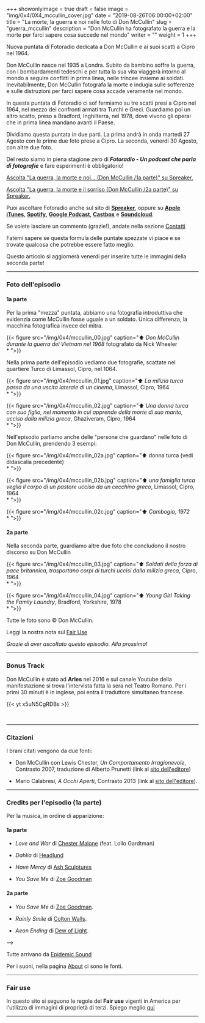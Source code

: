 +++
showonlyimage = true
draft = false
image = "img/0x4/0X4_mccullin_cover.jpg"
date = "2019-08-26T06:00:00+02:00"
title = "La morte, la guerra e noi nelle foto di Don McCullin"
slug = "guerra_mccullin"
description = "Don McCullin ha fotografato la guerra e la morte per farci sapere cosa succede nel mondo"
writer = ""
weight = 1
+++

Nuova puntata di Fotoradio dedicata a Don McCullin e ai suoi scatti a Cipro nel 1964.
<!--more-->

Don McCullin nasce nel 1935 a Londra. Subito da bambino soffre la guerra, con i bombardamenti tedeschi e per tutta la sua vita viaggerà intorno al mondo a seguire conflitti in prima linea, nelle trincee insieme ai soldati. Inevitabilmente, Don McCullin fotografa la morte e indugia sulle sofferenze e sulle distruzioni per farci sapere cosa accade veramente nel mondo.

In questa puntata di Fotoradio ci sof fermiamo su tre scatti presi a Cipro nel 1964, nel mezzo dei confronti armati tra Turchi e Greci. Guardiamo poi un altro scatto, preso a Bradford, Inghilterra, nel 1978, dove vivono gli operai che in prima linea mandano avanti il Paese.

Dividiamo questa puntata in due parti. La prima andrà in onda martedi 27 Agosto con le prime due foto prese a Cipro. La seconda, venerdi 30 Agosto, con altre due foto.

Del resto siamo in piena stagione zero di **_Fotoradio - Un podcast che parla di fotografie_** e fare esperimenti è obbligatorio!

<a class="spreaker-player" href="https://www.spreaker.com/episode/18920948" data-resource="episode_id=18920948" data-width="100%" data-height="200px" data-theme="light" data-playlist="false" data-playlist-continuous="false" data-autoplay="false" data-live-autoplay="false" data-chapters-image="true" data-episode-image-position="right" data-hide-logo="false" data-hide-likes="false" data-hide-comments="false" data-hide-sharing="false" data-hide-download="true">Ascolta "La guerra, la morte e noi... (Don McCullin &#x2F;1a parte)" su Spreaker.</a>

<a class="spreaker-player" href="https://www.spreaker.com/episode/18921027" data-resource="episode_id=18921027" data-width="100%" data-height="200px" data-theme="light" data-playlist="false" data-playlist-continuous="false" data-autoplay="false" data-live-autoplay="false" data-chapters-image="true" data-episode-image-position="right" data-hide-logo="false" data-hide-likes="false" data-hide-comments="false" data-hide-sharing="false" data-hide-download="true">Ascolta "La guerra, la morte e il sorriso (Don McCullin &#x2F;2a parte)" su Spreaker.</a>


Puoi ascoltare Fotoradio anche sul sito di <a href="https://www.spreaker.com/show/fotoradio-un-podcast-sulle-fotografie">**Spreaker**</a>, oppure su <a target="blank" href="https://podcasts.apple.com/it/podcast/fotoradio-un-podcast-sulle-fotografie/id1473090985">**Apple iTunes**</a>, <a target="blank" href="https://open.spotify.com/show/3dzBBFOJD2gaz2pRdhlzYh">**Spotify**</a>, <a target="blank" href="https://www.google.com/podcasts?feed=aHR0cHM6Ly93d3cuc3ByZWFrZXIuY29tL3Nob3cvMzYwNzI4OS9lcGlzb2Rlcy9mZWVk">**Google Podcast**</a>, <a target="blank" href="https://castbox.fm/channel/Fotoradio-un-podcast-sulle-fotografie-id2203635?country=it">**Castbox**</a> e <a target="blank" href="https://soundcloud.com/user-153455998">**Soundcloud**</a>.


Se volete lasciare un commento (grazie!), andate nella sezione <a href="/contact/">Contatti</a>

Fatemi sapere se questa formula delle puntate spezzate vi piace e se trovate qualcosa che potrebbe essere fatto meglio.

Questo articolo si aggiornerà venerdi per inserire tutte le immagini della seconda parte!

- - -

### Foto dell'episodio

#### 1a parte

Per la prima "mezza" puntata, abbiamo una fotografia introduttiva che evidenzia come McCullin fosse uguale a un soldato. Unica differenza, la macchina fotografica invece del mitra.

{{< figure src="/img/0x4/mccullin_00.jpg" caption="⬆︎ _Don McCullin durante la guerra del Vietnam nel 1968_ fotografato da Nick Wheeler<br>* ">}}

Nella prima parte dell'episodio vediamo due fotografie, scattate nel quartiere Turco di Limassol, Cipro, nel 1064.

{{< figure src="/img/0x4/mccullin_01.jpg" caption="⬆︎ _La milizia turca passa da una uscita laterale di un cinema_, Limassol, Cipro, 1964<br>* ">}}

{{< figure src="/img/0x4/mccullin_02.jpg" caption="⬆︎ _Una donna turca con suo figlio, nel momento in cui apprende della morte di suo marito, ucciso dalla milizia greca_, Ghaziveram, Cipro, 1964<br>* ">}}


Nell'episodio parliamo anche delle "persone che guardano" nelle foto di Don McCullin, prendendo 3 esempi:

{{< figure src="/img/0x4/mccullin_02a.jpg" caption="⬆︎ donna turca (vedi didascalia precedente)<br>* ">}}

{{< figure src="/img/0x4/mccullin_02b.jpg" caption="⬆︎ _una famiglia turca veglia il corpo di un pastore ucciso da un cecchino greco_, Limassol, Cipro, 1964<br>* ">}}

{{< figure src="/img/0x4/mccullin_02c.jpg" caption="⬆︎ _Cambogia, 1972_<br>* ">}}


#### 2a parte

Nella seconda parte, guardiamo altre due foto che concludono il nostro discorso su Don McCullin

{{< figure src="/img/0x4/mccullin_03.jpg" caption="⬆︎ _Soldati della forza di pace britannica, trasportano corpi di turchi uccisi dalla milizia greca_, Cipro, 1964<br>* ">}}

{{< figure src="/img/0x4/mccullin_04.jpg" caption="⬆︎ _Young Girl Taking the Family Laundry_, Bradford, Yorkshire, 1978<br>* ">}}


Tutte le foto sono © Don McCullin.

Leggi la nostra nota sul <a target="blank" href="/static_page/fair_use/">Fair Use</a>

_Grazie di aver ascoltato questo episodio. Alla prossima!_



- - -

### Bonus Track

Don McCullin è stato ad **Arles** nel 2016 e sul canale Youtube della manifestazione si trova l'intervista fatta la sera nel Teatro Romano. Per i primi 30 minuti è in inglese, poi entra il traduttore simultaneo francese.

{{< yt x5uN5CgRDBs >}}

<br>

- - -

### Citazioni

I brani citati vengono da due fonti:

- Don McCullin con Lewis Chester, _Un Comportamento Irragionevole_, Contrasto 2007, traduzione di Alberto Prunetti (link al <a target="blank" href="http://www.contrastobooks.com/product_info.php?products_id=305">sito dell'editore</a>)

- Mario Calabresi, _A Occhi Aperti_, Contrasto 2013 (link al <a target="blank" href="http://www.contrastobooks.com/product_info.php?products_id=532">sito dell'editore</a>).


<!--

- - -
### Errata corrige

-->


<!--
- - -

### Altri link

- La puntata di **Be My Diary** di Rossella Pivanti citata nell'episodio è ascoltabile a questo (<a target="blank" href="https://www.spreaker.com/user/bemydiary/bmd-s02e10-finito">link</a>)

-->

- - -

### Credits per l'episodio (1a parte)

Per la musica, in ordine di apparizione:

#### 1a parte

- _Love and War_ di <a target="blank" href="https://www.epidemicsound.com/search/?term=Chester%20Malone">Chester Malone</a> (feat. Lollo Gardtman)

- _Dahlia_ di <a target="blank" href="https://www.epidemicsound.com/search/?term=Headlund">Headlund</a>

- _Have Mercy_ di <a href="https://www.epidemicsound.com/search/?term=Ash%20Sculptures" target="blank">Ash Sculptures</a>

- _You Save Me_ di <a href="https://www.epidemicsound.com/search/?term=Zoe%20Goodman" target="blank">Zoe Goodman</a>


#### 2a parte

- _You Save Me_ di <a href="https://www.epidemicsound.com/search/?term=Zoe%20Goodman" target ="blank">Zoe Goodman</a>.

- _Rainly Smile_ di <a href="https://www.epidemicsound.com/search/?term=Colton%20Walls" target ="blank">Colton Walls</a>.

- _Aeon Ending_ di <a href="https://www.epidemicsound.com/search/?term=Dew%20Of%20Light" target ="blank">Dew of Light</a>.

-->

Tutte arrivano da <a href="https://www.epidemicsound.com/">Epidemic Sound</a>

Per i suoni, nella pagina <a href="/about/">About</a> ci sono le fonti.

- - -

### Fair use

In questo sito si seguono le regole del **Fair use** vigenti in America per l'utilizzo di immagini di proprietà di terzi. Spiego meglio <a href="/static_page/fair_use/">qui</a>

- - -
